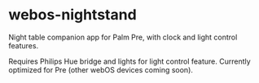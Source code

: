 # webos-nightstand
Night table companion app for Palm Pre, with clock and light control features.

Requires Philips Hue bridge and lights for light control feature.
Currently optimized for Pre (other webOS devices coming soon).